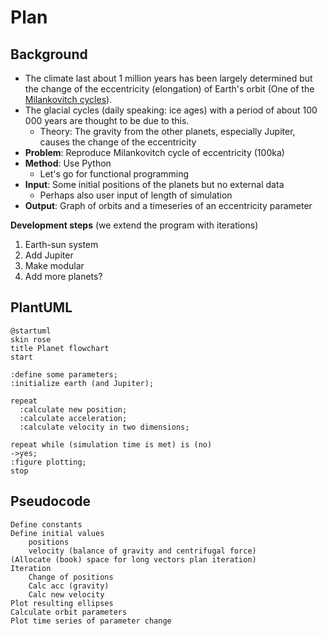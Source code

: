 # Plan

## Background
- The climate last about 1 million years has been largely determined but the change of the eccentricity (elongation) of Earth's orbit (One of the [Milankovitch cycles](https://climate.nasa.gov/news/2948/milankovitch-orbital-cycles-and-their-role-in-earths-climate/)).
- The glacial cycles (daily speaking: ice ages) with a period of about 100 000 years are thought to be due to this.
  - Theory: The gravity from the other planets, especially Jupiter, causes the change of the eccentricity
- **Problem**: Reproduce Milankovitch cycle of eccentricity (100ka)
- **Method**: Use Python
  - Let's go for functional programming
- **Input**: Some initial positions of the planets but no external data
  - Perhaps also user input of length of simulation
- **Output**: Graph of orbits and a timeseries of an eccentricity parameter

**Development steps** (we extend the program with iterations)
1. Earth-sun system
1. Add Jupiter
1. Make modular
1. Add more planets?

## PlantUML

```uml
@startuml
skin rose
title Planet flowchart
start

:define some parameters;
:initialize earth (and Jupiter);

repeat
  :calculate new position;
  :calculate acceleration;
  :calculate velocity in two dimensions;

repeat while (simulation time is met) is (no)
->yes;
:figure plotting;
stop
```

## Pseudocode

```console
Define constants
Define initial values
	positions
	velocity (balance of gravity and centrifugal force)
(Allocate (book) space for long vectors	plan iteration)
Iteration
	Change of positions
	Calc acc (gravity)
	Calc new velocity
Plot resulting ellipses
Calculate orbit parameters
Plot time series of parameter change
```
